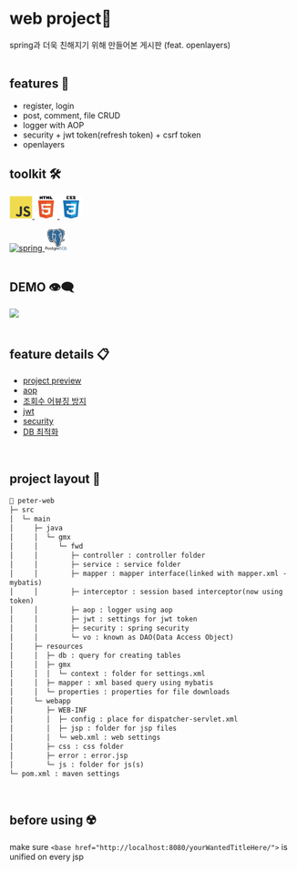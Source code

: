 # web project🌱
spring과 더욱 친해지기 위해 만들어본 게시판 (feat. openlayers)
<br>
<br>
## features 📂
- register, login
- post, comment, file CRUD
- logger with AOP
- security + jwt token(refresh token) + csrf token
- openlayers
## toolkit 🛠️
<a href="https://developer.mozilla.org/en-US/docs/Web/JavaScript" target="_blank" rel="noreferrer"> <img src="https://raw.githubusercontent.com/devicons/devicon/master/icons/javascript/javascript-original.svg" alt="javascript" width="40" height="40"/> </a>
<a href="https://www.w3.org/html/" target="_blank" rel="noreferrer"> <img src="https://raw.githubusercontent.com/devicons/devicon/master/icons/html5/html5-original-wordmark.svg" alt="html5" width="40" height="40"/> </a>
<a href="https://www.w3schools.com/css/" target="_blank" rel="noreferrer"> <img src="https://raw.githubusercontent.com/devicons/devicon/master/icons/css3/css3-original-wordmark.svg" alt="css3" width="40" height="40"/> </a>

<a href="https://spring.io/" target="_blank" rel="noreferrer"> <img src="https://www.vectorlogo.zone/logos/springio/springio-icon.svg" alt="spring" width="40" height="40"/> </a>
<a href="https://www.postgresql.org" target="_blank" rel="noreferrer"> <img src="https://raw.githubusercontent.com/devicons/devicon/master/icons/postgresql/postgresql-original-wordmark.svg" alt="postgresql" width="40" height="40"/> </a>
<br>
<br>
## DEMO 👁️‍🗨️
<img src="https://github.com/peteryu24/peter-web/assets/67302252/6e7b6451-3395-45a5-bc41-eae8f68d2914">
<br>
<br>

## feature details 📋
- [project preview](https://github.com/peteryu24/peter-web/tree/aaadd5c265ab29c0706ab9951a103482b20e4031/src/main)
- [aop](https://github.com/peteryu24/peter-web/tree/e29422021dfa9aee75a75eef748cc1751043f762/src/main/java/gmx/fwd/aop)
- [조회수 어뷰징 방지](https://dudefromkorea.tistory.com/15)
- [jwt](https://github.com/peteryu24/peter-web/tree/97c94479d3d6f80d3dbbed11a02ccd47e75e9e3a/src/main/java/gmx/fwd/jwt)
- [security](https://github.com/peteryu24/peter-web/tree/97c94479d3d6f80d3dbbed11a02ccd47e75e9e3a/src/main/java/gmx/fwd/security)
- [DB 최적화](https://dudefromkorea.tistory.com/16)
<br>

## project layout 📌
```
🌱 peter-web
├─ src
│  └─ main
│     ├─ java
│     │  └─ gmx
│     │     └─ fwd
│     │        ├─ controller : controller folder
│     │        ├─ service : service folder
│     │        ├─ mapper : mapper interface(linked with mapper.xml - mybatis)
│     │        ├─ interceptor : session based interceptor(now using token)
│     │        ├─ aop : logger using aop
│     │        ├─ jwt : settings for jwt token
│     │        ├─ security : spring security
│     │        └─ vo : known as DAO(Data Access Object)
│     ├─ resources
│     │  ├─ db : query for creating tables
│     │  ├─ gmx
│     │  │  └─ context : folder for settings.xml
│     │  ├─ mapper : xml based query using mybatis
│     │  └─ properties : properties for file downloads
│     └─ webapp
│        ├─ WEB-INF
│        │  ├─ config : place for dispatcher-servlet.xml
│        │  ├─ jsp : folder for jsp files
│        │  └─ web.xml : web settings
│        ├─ css : css folder
│        ├─ error : error.jsp
│        └─ js : folder for js(s)
└─ pom.xml : maven settings
```
<br>

## before using ☢️
make sure `<base href="http://localhost:8080/yourWantedTitleHere/">` is unified on every jsp

